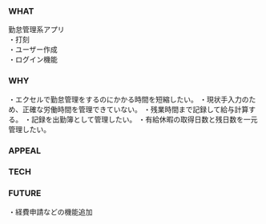 ### WHAT
勤怠管理系アプリ  
・打刻  
・ユーザー作成  
・ログイン機能  

### WHY
<!-- ・現在の仕事で使うことを想定して作成しました。  
・自分で開発できればお金のコストをかけずに済み、他の業務に時間を割けるから  （小規模会社のためバックオフィスの業務にあまりリソースを割けなかったから）  
・ReactとLaravelを勉強してきたので、それらを使って実用性のあるものを開発したかったから。  -->
・エクセルで勤怠管理をするのにかかる時間を短縮したい。 
・現状手入力のため、正確な労働時間を管理できていない。 
・残業時間まで記録して給与計算する。 
・記録を出勤簿として管理したい。 
・有給休暇の取得日数と残日数を一元管理したい。 

### APPEAL

### TECH

### FUTURE
・経費申請などの機能追加 
